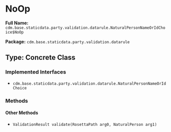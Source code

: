 # NoOp

**Full Name:** `cdm.base.staticdata.party.validation.datarule.NaturalPersonNameOrIdChoice$NoOp`

**Package:** `cdm.base.staticdata.party.validation.datarule`

## Type: Concrete Class

### Implemented Interfaces

- `cdm.base.staticdata.party.validation.datarule.NaturalPersonNameOrIdChoice`

### Methods

#### Other Methods

- `ValidationResult validate(RosettaPath arg0, NaturalPerson arg1)`

